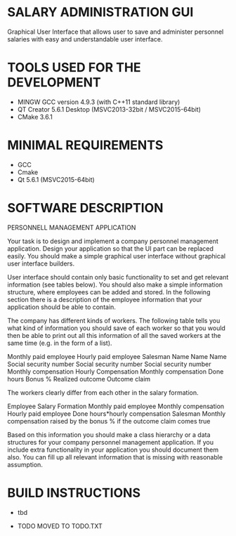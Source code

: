 # SALARY ADMINISTRATION GUI
Graphical User Interface that allows user to save and administer personnel salaries with easy and understandable user interface.

# TOOLS USED FOR THE DEVELOPMENT
- MINGW GCC version 4.9.3 (with C++11 standard library)
- QT Creator 5.6.1 Desktop (MSVC2013-32bit / MSVC2015-64bit)
- CMake 3.6.1

# MINIMAL REQUIREMENTS
- GCC
- Cmake
- Qt 5.6.1 (MSVC2015-64bit)

# SOFTWARE DESCRIPTION
PERSONNELL MANAGEMENT APPLICATION

Your task is to design and implement a company personnel management
application. Design your application so that the UI part can be replaced easily. You
should make a simple graphical user interface without graphical user interface builders. 

User interface should contain only basic functionality to set and get relevant information 
(see tables below). You should also make a simple information structure, where employees can 
be added and stored. In the following section there is a description of the employee 
information that your application should be able to contain.

The company has different kinds of workers. The following table tells you what kind
of information you should save of each worker so that you would then be able to
print out all this information of all the saved workers at the same time (e.g. in the
form of a list).

Monthly paid employee 			Hourly paid employee 			Salesman
Name                            Name                            Name
Social security number          Social security number 			Social security number
Monthly compensation            Hourly Compensation 			Monthly compensation
                                Done hours                      Bonus % 
                                                                Realized outcome
                                                                Outcome claim

The workers clearly differ from each other in the salary formation.

Employee                        Salary Formation
Monthly paid employee           Monthly compensation
Hourly paid employee            Done hours*hourly compensation
Salesman                        Monthly compensation raised by the bonus % if the 
                                outcome claim comes true

Based on this information you should make a class hierarchy or a data structures
for your company personnel management application. If you include extra
functionality in your application you should document them also.
You can fill up all relevant information that is missing with reasonable assumption.

# BUILD INSTRUCTIONS
- tbd


- TODO MOVED TO TODO.TXT
